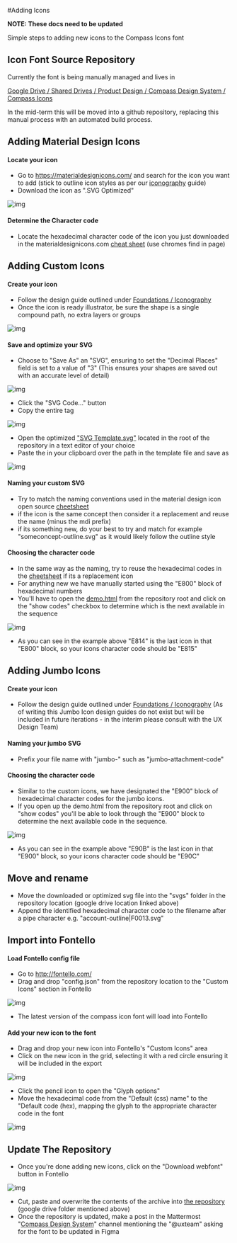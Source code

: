#Adding Icons

**NOTE: These docs need to be updated**

Simple steps to adding new icons to the Compass Icons font

## Icon Font Source Repository

Currently the font is being manually managed and lives in

[Google Drive / Shared Drives / Product Design / Compass Design System / Compass Icons](https://drive.google.com/open?id=1PbbhRVmXOI5BzC305qa42OjMtaVlLEYM&authuser=michael.gamble%40mattermost.com&usp=drive_fs)

In the mid-term this will be moved into a github repository, replacing this manual process with an automated build process.

## Adding Material Design Icons

#### Locate your icon

-   Go to https://materialdesignicons.com/ and search for the icon you want to add (stick to outline icon styles as per our [iconography](https://zeroheight.com/29be2c109/p/19c648-iconography) guide)
-   Download the icon as ".SVG Optimized"

![img](https://zeroheight.com/uploads/Lt4jIpNUur-Ru3LDReBQhw.png)

#### **Determine the Character code**

-   Locate the hexadecimal character code of the icon you just downloaded in the materialdesignicons.com [cheat sheet](https://cdn.materialdesignicons.com/5.3.45/) (use chromes find in page)

## Adding Custom Icons

#### **Create your icon**

-   Follow the design guide outlined under [Foundations / Iconography](https://zeroheight.com/29be2c109/p/19c648-iconography)
-   Once the icon is ready illustrator, be sure the shape is a single compound path, no extra layers or groups

![img](https://zeroheight.com/uploads/s2mNAoqq3dRjfDSH4pdpXQ.png)

#### Save and optimize your SVG

-   Choose to "Save As" an "SVG", ensuring to set the "Decimal Places" field is set to a value of "3" (This ensures your shapes are saved out with an accurate level of detail)

![img](https://zeroheight.com/uploads/ItnKCaKYUIaZI6yivtfBPQ.png)

-   Click the "SVG Code..." button
-   Copy the entire <path> tag

![img](https://lh3.googleusercontent.com/u7r8Pg2mTEVF-RpRMRT-1ujof1I38imiwDiw4gmXZHFqmw6IwwgOYFRalqVnB-qqBYTK1aMbo-BDJkyQ7utPVBc9k8Jh_uCD2vsH84ux6KqBsKaMpWeUIRMAHh3LwQASXZ7rX36i)

-   Open the optimized ["SVG Template.svg"](https://drive.google.com/open?id=1mZ1J-jL7WpSCUqTf7Mkd7OmhY--iFARS&authuser=michael.gamble%40mattermost.com&usp=drive_fs) located in the root of the repository in a text editor of your choice
-   Paste the <path> in your clipboard over the path in the template file and save as

![img](https://lh4.googleusercontent.com/8ueiY8uHIo9M-dP31EwqD1otnMKEtP6fRQ27bJRz-eh2knOf8iOrqDKBgvXOz-EAgbX8ApwlJbd4l0DVYgKmH2Bo3enXBSJ6Awz_aYbqxwUy6wHRdi9x_7NfFME0qzdbAx5meEdN)

#### **Naming your custom SVG**

-   Try to match the naming conventions used in the material design icon open source [cheetsheet](https://cdn.materialdesignicons.com/5.3.45/)
-   if the icon is the same concept then consider it a replacement and reuse the name (minus the mdi prefix)
-   if its something new, do your best to try and match for example "someconcept-outline.svg" as it would likely follow the outline style

#### Choosing the character code

-   In the same way as the naming, try to reuse the hexadecimal codes in the [cheetsheet](https://cdn.materialdesignicons.com/5.3.45/) if its a replacement icon
-   For anything new we have manually started using the "E800" block of hexadecimal numbers
-   You'll have to open the [demo.html](https://drive.google.com/open?id=1fEKMDa3hdaAunc7g8-inVKxH50PGYymO&authuser=michael.gamble%40mattermost.com&usp=drive_fs) from the repository root and click on the "show codes" checkbox to determine which is the next available in the sequence

![img](https://zeroheight.com/uploads/GARvZikyhx4OzBDKhsqtrw.png)

-   As you can see in the example above "E814" is the last icon in that "E800" block, so your icons character code should be "E815"

## **Adding Jumbo Icons**

#### **Create your icon**

-   Follow the design guide outlined under [Foundations / Iconography](https://zeroheight.com/29be2c109/p/19c648-iconography) (As of writing this Jumbo Icon design guides do not exist but will be included in future iterations - in the interim please consult with the UX Design Team)

#### **Naming your jumbo SVG**

-   Prefix your file name with "jumbo-" such as "jumbo-attachment-code"

#### **Choosing the character code**

-   Similar to the custom icons, we have designated the "E900" block of hexadecimal character codes for the jumbo icons.
-   If you open up the demo.html from the repository root and click on "show codes" you'll be able to look through the "E900" block to determine the next available code in the sequence.

![img](https://zeroheight.com/uploads/75p43oewkYy99-9-aA6KAw.png)

-   As you can see in the example above "E90B" is the last icon in that "E900" block, so your icons character code should be "E90C"

## **Move and rename**

-   Move the downloaded or optimized svg file into the "svgs" folder in the repository location (google drive location linked above)
-   Append the identified hexadecimal character code to the filename after a pipe character e.g. "account-outline|F0013.svg"

## Import into Fontello

#### **Load Fontello config file**

-   Go to http://fontello.com/
-   Drag and drop "config.json" from the repository location to the "Custom Icons" section in Fontello

![img](https://zeroheight.com/uploads/LlBXGzpDKUk436WAfY9osw.png)

-   The latest version of the compass icon font will load into Fontello

#### **Add your new icon to the font**

-   Drag and drop your new icon into Fontello's "Custom Icons" area
-   Click on the new icon in the grid, selecting it with a red circle ensuring it will be included in the export

![img](https://zeroheight.com/uploads/WIOwW5rhyEcJhAavH-AYfg.png)

-   Click the pencil icon to open the "Glyph options"
-   Move the hexadecimal code from the "Default (css) name" to the "Default code (hex), mapping the glyph to the appropriate character code in the font

![img](https://zeroheight.com/uploads/KYy0kP1IboazlvNgTPHmgg.png)

## Update The Repository

-   Once you're done adding new icons, click on the "Download webfont" button in Fontello

![img](https://zeroheight.com/uploads/ghjfoUdkE7_oSVaq77bKoQ.png)

-   Cut, paste and overwrite the contents of the archive into [the repository](https://zeroheight.com/29be2c109/p/22cae9-adding-icons/t/163ebe) (google drive folder mentioned above)
-   Once the repository is updated, make a post in the Mattermost "[Compass Design System](https://community-daily.mattermost.com/core/channels/compass-design-system)" channel mentioning the "@uxteam" asking for the font to be updated in Figma

